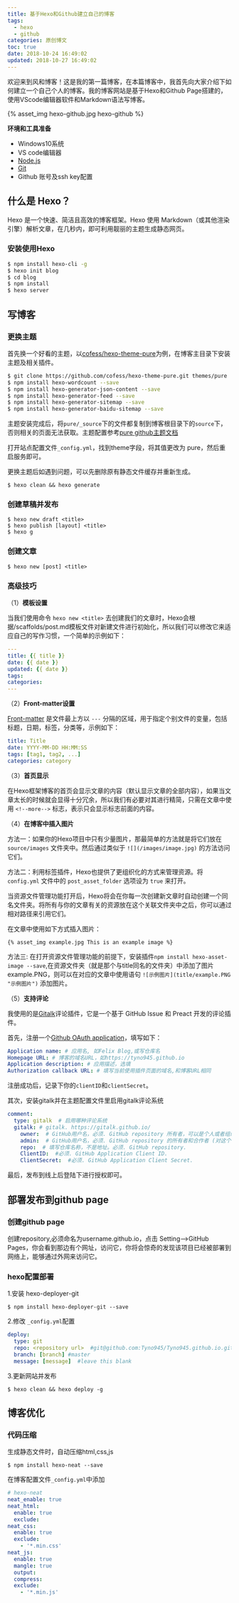 ```yaml
---
title: 基于Hexo和Github建立自己的博客
tags:
  - hexo
  - github
categories: 原创博文
toc: true
date: 2018-10-24 16:49:02
updated: 2018-10-27 16:49:02
---
```


欢迎来到风和博客！这是我的第一篇博客，在本篇博客中，我首先向大家介绍下如何建立一个自己个人的博客。我的博客网站是基于Hexo和Github Page搭建的，使用VScode编辑器软件和Markdown语法写博客。

<!-- ![hexo&github](/images/heox&github.jpg) -->

{% asset_img hexo-github.jpg hexo-github %}

**环境和工具准备**
- Windows10系统
- VS code编辑器
- [Node.js](http://nodejs.org/)
- [Git](http://git-scm.com/)
- Github 账号及ssh key配置

## 什么是 Hexo？

Hexo 是一个快速、简洁且高效的博客框架。Hexo 使用 Markdown（或其他渲染引擎）解析文章，在几秒内，即可利用靓丽的主题生成静态网页。

### 安装使用Hexo

```bash
$ npm install hexo-cli -g
$ hexo init blog
$ cd blog
$ npm install
$ hexo server
```

## 写博客

### 更换主题

首先换一个好看的主题，以[cofess/hexo-theme-pure](https://github.com/cofess/hexo-theme-pure)为例，在博客主目录下安装主题及相关插件。

```bash
$ git clone https://github.com/cofess/hexo-theme-pure.git themes/pure
$ npm install hexo-wordcount --save
$ npm install hexo-generator-json-content --save
$ npm install hexo-generator-feed --save
$ npm install hexo-generator-sitemap --save
$ npm install hexo-generator-baidu-sitemap --save
```

主题安装完成后，将`pure/_source`下的文件都复制到博客根目录下的`source`下，否则相关的页面无法获取。主题配置参考[pure github主题文档](https://github.com/cofess/hexo-theme-pure/blob/master/README.cn.md#%E4%B8%BB%E9%A2%98%E9%85%8D%E7%BD%AE)

打开站点配置文件`_config.yml`，找到theme字段，将其值更改为 pure，然后重启服务即可。

更换主题后如遇到问题，可以先删除原有静态文件缓存并重新生成。

    $ hexo clean && hexo generate

### 创建草稿并发布

    $ hexo new draft <title>
    $ hexo publish [layout] <title>
    $ hexo g

### 创建文章

    $ hexo new [post] <title>

### 高级技巧

（1）**模板设置**

当我们使用命令 `hexo new <title>` 去创建我们的文章时，Hexo会根据/scaffolds/post.md模板文件对新建文件进行初始化，所以我们可以修改它来适应自己的写作习惯，一个简单的示例如下：

```yaml
---
title: {{ title }}
date: {{ date }}
updated: {{ date }}
tags:
categories:
---
```

（2）**Front-matter设置**

[Front-matter](https://hexo.io/docs/front-matter) 是文件最上方以 `---` 分隔的区域，用于指定个别文件的变量，包括标题，日期，标签，分类等，示例如下：

```yaml
title: Title
date: YYYY-MM-DD HH:MM:SS
tags: [tag1, tag2, ...]
categories: category
```

（3）**首页显示**

在Hexo框架博客的首页会显示文章的内容（默认显示文章的全部内容），如果当文章太长的时候就会显得十分冗余，所以我们有必要对其进行精简，只需在文章中使用 `<!--more-->` 标志，表示只会显示标志前面的内容。

（4）**在博客中插入图片**

方法一：如果你的Hexo项目中只有少量图片，那最简单的方法就是将它们放在 `source/images` 文件夹中。然后通过类似于 `![](/images/image.jpg)` 的方法访问它们。

方法二：利用标签插件，Hexo也提供了更组织化的方式来管理资源。将 `config.yml` 文件中的 `post_asset_folder` 选项设为 `true` 来打开。

当资源文件管理功能打开后，Hexo将会在你每一次创建新文章时自动创建一个同名文件夹。将所有与你的文章有关的资源放在这个关联文件夹中之后，你可以通过相对路径来引用它们。

在文章中使用如下方式插入图片：

    {% asset_img example.jpg This is an example image %}

方法三: 在打开资源文件管理功能的前提下，安装插件`npm install hexo-asset-image --save`,在资源文件夹（就是那个与title同名的文件夹）中添加了图片example.PNG，则可以在对应的文章中使用语句 `![示例图片](title/example.PNG "示例图片")` 添加图片。

（5）**支持评论**

我使用的是[Gitalk](https://github.com/gitalk/gitalk)评论插件，它是一个基于 GitHub Issue 和 Preact 开发的评论插件。

首先，注册一个[Github OAuth application](https://github.com/settings/applications/new)，填写如下：
```yaml
Application name: # 应用名, 如Felix Blog,或写仓库名
Homepage URL: # 博客的域名URL，如https://tyno945.github.io
Application description: # 应用描述，选填
Authorization callback URL: # 填写当前使用插件页面的域名,和博客URL相同
```
注册成功后，记录下你的`clientID`和`clientSecret`。

其次，安装gitalk并在主题配置文件里启用gitalk评论系统

```yaml
comment:
  type: gitalk  # 启用哪种评论系统
  gitalk: # gitalk. https://gitalk.github.io/
    owner:  # GitHub用户名，必须. GitHub repository 所有者，可以是个人或者组织。
    admin:  # GitHub用户名，必须. GitHub repository 的所有者和合作者 (对这个 repository 有写权限的用户)。
    repo:  # 填写仓库名称，不是地址。必须. GitHub repository.
    ClientID:  #必须. GitHub Application Client ID.
    ClientSecret:  #必须. GitHub Application Client Secret.
```

最后，发布到线上后登陆下进行授权即可。

## 部署发布到github page

### 创建github page

创建repository,必须命名为username.github.io，点击 Setting-->GitHub Pages，你会看到那边有个网址，访问它，你将会惊奇的发现该项目已经被部署到网络上，能够通过外网来访问它。 

### hexo配置部署

1.安装 hexo-deployer-git

    $ npm install hexo-deployer-git --save

2.修改 `_config.yml`配置

```yaml
deploy:
  type: git   
  repo: <repository url>  #git@github.com:Tyno945/Tyno945.github.io.git
  branch: [branch] #master
  message: [message]  #leave this blank
```

3.更新网站并发布

    $ hexo clean && hexo deploy -g

## 博客优化

### 代码压缩

生成静态文件时，自动压缩html,css,js

    $ npm install hexo-neat --save

在博客配置文件`_config.yml`中添加

```yaml
# hexo-neat
neat_enable: true
neat_html:
  enable: true
  exclude:  
neat_css:
  enable: true
  exclude:
    - '*.min.css'
neat_js:
  enable: true
  mangle: true
  output:
  compress:
  exclude:
    - '*.min.js' 
```